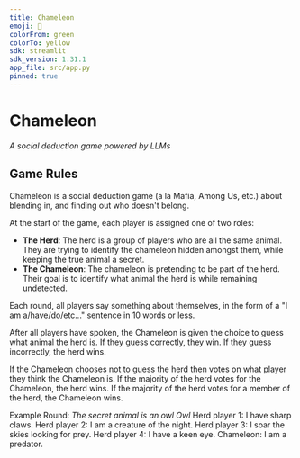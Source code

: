 ```yaml
---
title: Chameleon
emoji: 🦎
colorFrom: green
colorTo: yellow
sdk: streamlit
sdk_version: 1.31.1
app_file: src/app.py
pinned: true
---
```


# Chameleon

*A social deduction game powered by LLMs*

## Game Rules

Chameleon is a social deduction game (a la Mafia, Among Us, etc.) about blending in, and finding out who doesn't belong.


At the start of the game, each player is assigned one of two roles:
- **The Herd**: The herd is a group of players who are all the same animal. They are trying to identify the chameleon hidden amongst them, while keeping the true animal a secret.
- **The Chameleon**: The chameleon is pretending to be part of the herd. Their goal is to identify what animal the herd is while remaining undetected.

Each round, all players say something about themselves, in the form of a "I am a/have/do/etc..." sentence in 10 words or less. 

After all players have spoken, the Chameleon is given the choice to guess what animal the herd is. If they guess correctly, they win. If they guess incorrectly, the herd wins.

If the Chameleon chooses not to guess the herd then votes on what player they think the Chameleon is. 
If the majority of the herd votes for the Chameleon, the herd wins. If the majority of the herd votes for a member of the herd, the Chameleon wins.

Example Round:
*The secret animal is an owl Owl*
Herd player 1: I have sharp claws.
Herd player 2: I am a creature of the night.
Herd player 3: I soar the skies looking for prey.
Herd player 4: I have a keen eye.
Chameleon: I am a predator.
